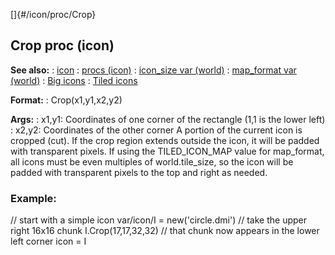 []{#/icon/proc/Crop}
## Crop proc (icon)
**See also:**
:   [icon](#/icon)
:   [procs (icon)](#/icon/proc)
:   [icon_size var (world)](#/world/var/icon_size)
:   [map_format var (world)](#/world/var/icon_size)
:   [Big icons](#/%7Bnotes%7D/big-icons)
:   [Tiled icons](#/%7Bnotes%7D/tiled-icons)
<!-- -->
**Format:**
:   Crop(x1,y1,x2,y2)
<!-- -->
**Args:**
:   x1,y1: Coordinates of one corner of the rectangle (1,1 is the lower
    left)
:   x2,y2: Coordinates of the other corner
A portion of the current icon is cropped (cut). If the crop region
extends outside the icon, it will be padded with transparent pixels.
If using the TILED_ICON_MAP value for map_format, all icons must be even
multiples of world.tile_size, so the icon will be padded with
transparent pixels to the top and right as needed.
### Example:
// start with a simple icon var/icon/I = new(\'circle.dmi\') // take the
upper right 16x16 chunk I.Crop(17,17,32,32) // that chunk now appears in
the lower left corner icon = I